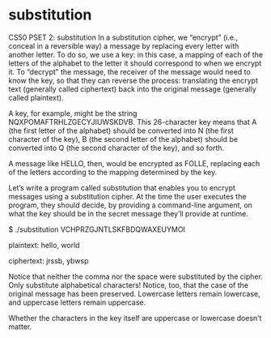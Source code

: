 # substitution
CS50 PSET 2: substitution
In a substitution cipher, we “encrypt” (i.e., conceal in a reversible way) a message by replacing every letter with another letter. To do so, we use a key: in this case, a mapping of each of the letters of the alphabet to the letter it should correspond to when we encrypt it. To “decrypt” the message, the receiver of the message would need to know the key, so that they can reverse the process: translating the encrypt text (generally called ciphertext) back into the original message (generally called plaintext).

A key, for example, might be the string NQXPOMAFTRHLZGECYJIUWSKDVB. This 26-character key means that A (the first letter of the alphabet) should be converted into N (the first character of the key), B (the second letter of the alphabet) should be converted into Q (the second character of the key), and so forth.

A message like HELLO, then, would be encrypted as FOLLE, replacing each of the letters according to the mapping determined by the key.

Let’s write a program called substitution that enables you to encrypt messages using a substitution cipher. At the time the user executes the program, they should decide, by providing a command-line argument, on what the key should be in the secret message they’ll provide at runtime.

$ ./substitution VCHPRZGJNTLSKFBDQWAXEUYMOI

plaintext:  hello, world

ciphertext: jrssb, ybwsp

Notice that neither the comma nor the space were substituted by the cipher. Only substitute alphabetical characters! Notice, too, that the case of the original message has been preserved. Lowercase letters remain lowercase, and uppercase letters remain uppercase.

Whether the characters in the key itself are uppercase or lowercase doesn’t matter. 
